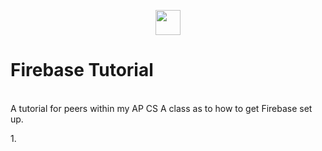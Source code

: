 <p align="center">
  <img src="https://firebase.google.com/downloads/brand-guidelines/SVG/logo-standard.svg" height="40"/><br/>
 <h1>Firebase Tutorial</h1><br/>
 A tutorial for peers within my AP CS A class as to how to get Firebase set up.
</p>
1.
